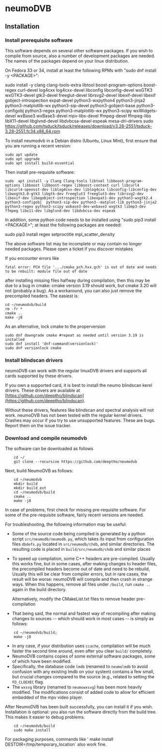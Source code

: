 # neumoDVB #
## Installation ##

### Install prerequisite software ###

This software depends on several other software packages. If you wish to compile from source,
also a number of development packages are needed. The names of the packages depend on your linux
distribution.

On Fedora 33 or 34, install at least the following RPMs with "sudo dnf install -y &lt;PACKAGE&gt;":

sudo install -y clang clang-tools-extra libtool boost-program-options boost-regex curl-devel log4cxx log4cxx-devel libconfig libconfig-devel wxGTK3 wxGTK3-devel gtk3-devel freeglut-devel librsvg2-devel libexif-devel libexif gobject-introspection expat-devel python3-wxpython4  python3-jinja2 python3-matplotlib-wx python3-sip-devel  python3-gobject-base  python3-configobj python3-regex python3-matplotlib-wx python3-scipy wxWidgets-devel wxBase3 wxBase3-devel mpv-libs-devel ffmpeg-devel ffmpeg-libs libX11-devel libglvnd-devel libdvbcsa-devel espeak mesa-dri-drivers
sudo https://github.com/tsduck/tsduck/releases/download/v3.28-2551/tsduck-3.28-2551.fc34.x86_64.rpm


To install neumodvb in a Debian distro (Ubuntu, Linux Mint), first ensure that you are running a
recent version:
```
sudo apt update
sudo apt upgrade
sudo apt install build-essential
```

Then  install pre-requisite software:
```
sudo  apt install -y Clang Clang-tools libtool libboost-program-options libboost libboost-regex libboost-context curl libcurl4 libcurl4-opensst-dev liblog4cxx-dev liblog4cxx libconfig-libconfig-dev libwxgtk3.0-gtk3 libgtk-dev freeglut3 freeglut3-dev librsvg2-dev libexif-dev libegobject-introspection libexpat1-dev python3-wxgtk2.4 python3-configobj  python3-sip-dev python3--matplot-lib python3-jinja2 python3-regex python3-scipy wxbase3-dev-wxbase3 wxgtk3 libmp3-dev ffmpeg libx11-dev libglvnd-dev libdvbcsa-dev espeak
```


In addition, some python code needs to be installed using "sudo pip3 install &lt;PACKAGE&gt;";
at least the following packages are needed:

sudo pip3 install regex setproctitle mpl_scatter_density

The above software list may be incomplete or may contain no longer needed packages.
Please open a ticket if you discover mistakes

If you encounter errors like
```
fatal error: PCH file '.../cmake_pch.hxx.gch' is out of date and needs to be rebuilt: module file out of date
```
after installing missing files halfway during compilation, then this may be due to a bug in cmake:
cmake version 3.19 should work, but cmake 3.20 will not (probably a bug).
As a workaround, you can also just remove the precompiled headers. The easiest is:
```
cd ~/neumodvb/build
rm -fr *
cmake ..
make -j8
```

As an alternative, lock cmake to the properversion
```
sudo dnf downgrade cmake #repeat as needed until version 3.19 is installed
sudo dnf install 'dnf-command(versionlock)'
sudo dnf versionlock cmake
```

### Install blindscan drivers ###

neumoDVB can work with the regular linuxDVB drivers and supports all cards supported by these drivers.

If you own a supported card, it is best to install the neumo blindscan kerel drivers.
These drivers are available at
[https://github.com/deeptho/blindscan](https://github.com/deeptho/blindscan).

Without these drivers, features like blindscan and spectral analysis will not work.
neumoDVB has not been tested with the regular kernel drivers. Crashes may occur if you try
to use unsupported features. These are bugs. Report them on the issue tracker.



### Download and compile neumodvb ###

The software can be downloaded as follows

```
    cd ~/
    git clone --recursive https://github.com/deeptho/neumodvb
```

Next, build NeumoDVB as follows:

```
    cd ~/neumodvb
    mkdir build
    mkdir build_ext
    cd ~/neumodvb/build
    cmake ..
    make -j8
```
In case of problems, first check for missing pre-requisite software. For some of the pre-requisite
software, fairly recent versions are needed.

For troubleshooting, the following information may be useful:

* Some of the source code being compiled is generated by a python script `src/neumodb/neumodb.py`,
  which takes its input from configuration files `dbdefs.py` located in `src/neumodb/chdb`, and similar
  directories. The resulting code is placed in `build/src/neumodb/chdb` and similar places
* To speed up compilation, some C++ headers are pre-compiled. Usually this works fine, but in some
  cases, after making changes to header files, the precompiled headers become out of date and
  need to be rebuild, Usually  this will be clear from  compiler errors, but in rare cases, the
  result will be worse: neumoDVB will compile and then crash in strange ways.  When this happens,
  remove all  files under `/build`, run `cmake ..` again in the build directory.

  Alternatively, modify the CMakeList.txt files to remove header pre-compilation
* That being said, the normal and fastest way of recompiling after making changes to sources -- which should work
  in most cases -- is simply as follows:

````
    cd ~/neumodvb/build;
    make -j8
````

* In any case, if your distribution uses `ccache`, compilation will be much faster the second time around,
  even after you clear `build/` completely.
* NeumoDVB contains copies of some external software packages, some of which have been modified.
 * Specifically, the database code `lmdb` (renamed to `neumolmdb` to avoid confusion with any existing lmdb
  on your system) contains a few small, but crucial changes compared to the source (e.g., related to setting the
  `FD_CLOEXEC` flag.
 * The `wxsvg` library (renamed to `neumowxsvg`) has been more heavily modified. The modifications
  consist of added code to allow for efficient embedded of the mpv video player.


After NeumoDVB has been built successfully, you can install it if you wish. Installation is optional:
you also run the software directly from the build tree. This makes it easier to debug problems.

```
    cd ~/neumodvb/build
    sudo make install
```
For packaging purposes, commands like ' make install DESTDIR=/tmp/temporary_location` also work fine.

